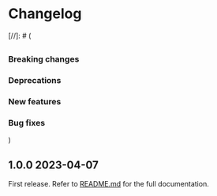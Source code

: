 # Changelog

[//]: # (
## <Release number> <Date YYYY-MM-DD>
### Breaking changes
### Deprecations
### New features
### Bug fixes
)

## 1.0.0 2023-04-07

First release. Refer to [README.md](README.md) for the full documentation.
